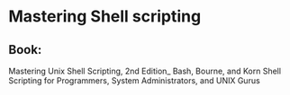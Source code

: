 # Mastering Shell scripting 

## Book:
Mastering Unix Shell Scripting, 2nd Edition_ Bash, Bourne, and Korn Shell Scripting for Programmers, System Administrators, and UNIX Gurus